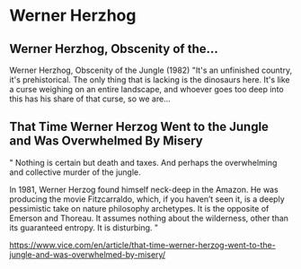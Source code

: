 # Werner Herzhog

## Werner Herzhog, Obscenity of the...

Werner Herzhog, Obscenity of the Jungle (1982) "It's an unfinished country, it's prehistorical. The only thing that is lacking is the dinosaurs here. It's like a curse weighing on an entire landscape, and whoever goes too deep into this has his share of that curse, so we are…

## That Time Werner Herzog Went to the Jungle and Was Overwhelmed By Misery

" Nothing is certain but death and taxes. And perhaps the overwhelming and collective murder of the jungle.

In 1981, Werner Herzog found himself neck-deep in the Amazon. He was producing the movie Fitzcarraldo, which, if you haven’t seen it, is a deeply pessimistic take on nature philosophy archetypes. It is the opposite of Emerson and Thoreau. It assumes nothing about the wilderness, other than its guaranteed entropy. It is disturbing. "

https://www.vice.com/en/article/that-time-werner-herzog-went-to-the-jungle-and-was-overwhelmed-by-misery/